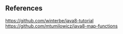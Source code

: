 ## References
https://github.com/winterbe/java8-tutorial
https://github.com/mtumilowicz/java8-map-functions
